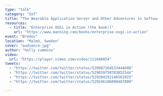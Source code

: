 ```yaml
---
type: "talk"
category: "IoT"
title: "The Wearable Application Server and Other Adventures in Software Engineering"
resources:
  - title: "Enterprise OGSi in Action (the book!)"
    url: "https://www.manning.com/books/enterprise-osgi-in-action"
event: "Øredev"
location: "Malmö, Sweden"
cover: "audience.jpg"
author: "holly cummins"
video:
  url: "https://player.vimeo.com/video/111048054"
tweets:
  - "https://twitter.com/twitter/status/529987164533444608"
  - "https://twitter.com/twitter/status/529039750783852544"
  - "https://twitter.com/twitter/status/529204292146561025"
  - "https://twitter.com/twitter/status/529246106090487809"

---
```

